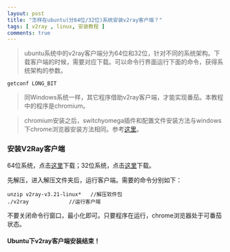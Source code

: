 ```yaml
---
layout: post
title: "怎样在ubuntu(分64位/32位)系统安装v2ray客户端？"
tags: [ v2ray , linux, 安装教程 ]
comments: true
---
```


> ubuntu系统中的v2ray客户端分为64位和32位，针对不同的系统架构。下载客户端的时候，需要对应下载。可以命令行界面运行下面的命令，获得系统架构的参数。

```
getconf LONG_BIT
```

> 同Windows系统一样，其它程序借助v2ray客户端，才能实现番茄。本教程中的程序是chromium。

> chromium安装之后，switchyomega插件和配置文件安装方法与windows下chrome浏览器安装方法相同。参考[这里][1]。

### 安装V2Ray客户端

64位系统，点击[这里][3]下载；32位系统，点击[这里][2]下载。

先解压，进入解压文件夹后，运行客户端。需要的命令分别如下：

```
unzip v2ray-v3.21-linux*   //解压软件包
./v2ray 			//运行客户端
```

不要关闭命令行窗口，最小化即可。只要程序在运行，chrome浏览器处于可番茄状态。

#### Ubuntu下v2ray客户端安装结束！


[1]:<{{ site.baseurl }}{% post_url 2018-2-1-V2ray-Client-For-Windows %}>
[2]:<http://w8.undervineyard.com/v2ray-v3.21-linux-32-configured.zip>
[3]:<http://w8.undervineyard.com/v2ray-v3.21-linux-64-configured.zip>